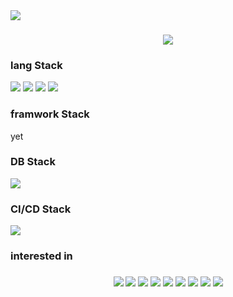 <img src="https://capsule-render.vercel.app/api?type=Slice&animation=twinkling&color=gradient&height=300&section=header&text=Kyungjae%20LEE&fontSize=90&fontAlign=65&fontAlignY=33&rotate=20" />
<h3 align="center">
<img src="http://mazandi.herokuapp.com/api?handle=sty14&theme=dark"/>
</h3>
<p align="center"> </p>
  <h3>lang Stack</h3>
  <img src="https://img.shields.io/badge/Java-007396?style=flat-square&logo=Java&logoColor=white"/>
  <img src="https://img.shields.io/badge/C-A8B9CC?style=flat-square&logo=c&logoColor=white"/>
  <img src="https://img.shields.io/badge/JavaScript-F7DF1E?style=flat-square&logo=JavaScript&logoColor=white"/>
  <img src="https://img.shields.io/badge/Python-3776AB?style=flat-square&logo=Python&logoColor=white"/>
  
  <br>
  <h3>framwork Stack</h3>
  yet
  
  <h3>DB Stack</h3>
  <img src="https://img.shields.io/badge/MySQL-4479A1?style=flat-square&logo=mysql&logoColor=white"/>
  <h3>CI/CD Stack</h3>
  <img src="https://img.shields.io/badge/Git-F05032?style=flat-square&logo=git&logoColor=white"/>
  
  
  <br>
  <h3>interested in</h3>
  <h3 align="center">
  <img src="https://img.shields.io/badge/spring-6DB33F?style=flat-square&logo=spring&logoColor=white"/>
  <img src="https://img.shields.io/badge/nodedotjs-339933?style=flat-square&logo=nodedotjs&logoColor=white"/>
  <img src="https://img.shields.io/badge/express-000000?style=flat-square&logo=express&logoColor=white"/>
  <img src="https://img.shields.io/badge/Docker-2496ED?style=flat-square&logo=docker&logoColor=white"/>
  <img src="https://img.shields.io/badge/kubernetes-326CE5?style=flat-square&logo=kubernetes&logoColor=white"/>
  <img src="https://img.shields.io/badge/apachekafka-#231F20?style=flat-square&logo=apachekafka&logoColor=white"/>
  <img src="https://img.shields.io/badge/flutter-02569B?style=flat-square&logo=flutter&logoColor=white"/>
  <img src="https://img.shields.io/badge/Dart-0175C2?style=flat-square&logo=Dart&logoColor=white"/>
  <img src="https://img.shields.io/badge/githubactions-2088FF?style=flat-square&logo=githubactions&logoColor=white"/>
  </h3>
